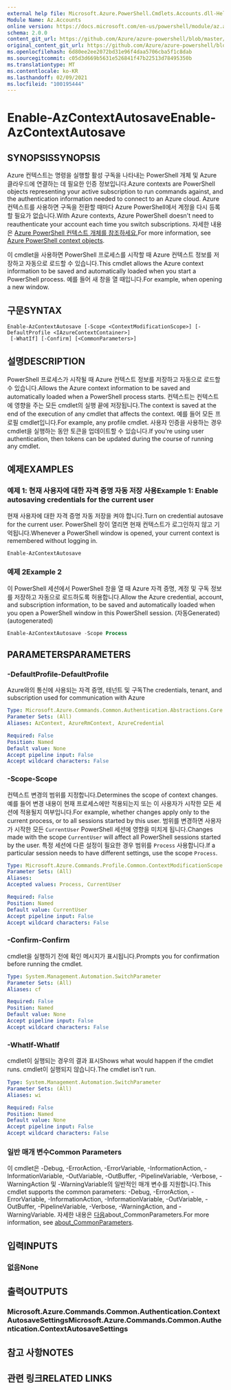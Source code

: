 ```yaml
---
external help file: Microsoft.Azure.PowerShell.Cmdlets.Accounts.dll-Help.xml
Module Name: Az.Accounts
online version: https://docs.microsoft.com/en-us/powershell/module/az.accounts/enable-azcontextautosave
schema: 2.0.0
content_git_url: https://github.com/Azure/azure-powershell/blob/master/src/Accounts/Accounts/help/Enable-AzContextAutosave.md
original_content_git_url: https://github.com/Azure/azure-powershell/blob/master/src/Accounts/Accounts/help/Enable-AzContextAutosave.md
ms.openlocfilehash: 6d80ee2ee2072bd31e96f4daa5706cba5f1c8dab
ms.sourcegitcommit: c05d3d669b5631e526841f47b22513d78495350b
ms.translationtype: MT
ms.contentlocale: ko-KR
ms.lasthandoff: 02/09/2021
ms.locfileid: "100195444"
---
```

# <span data-ttu-id="a2b4d-101">Enable-AzContextAutosave</span><span class="sxs-lookup"><span data-stu-id="a2b4d-101">Enable-AzContextAutosave</span></span>

## <span data-ttu-id="a2b4d-102">SYNOPSIS</span><span class="sxs-lookup"><span data-stu-id="a2b4d-102">SYNOPSIS</span></span>
<span data-ttu-id="a2b4d-103">Azure 컨텍스트는 명령을 실행할 활성 구독을 나타내는 PowerShell 개체 및 Azure 클라우드에 연결하는 데 필요한 인증 정보입니다.</span><span class="sxs-lookup"><span data-stu-id="a2b4d-103">Azure contexts are PowerShell objects representing your active subscription to run commands against, and the authentication information needed to connect to an Azure cloud.</span></span> <span data-ttu-id="a2b4d-104">Azure 컨텍스트를 사용하면 구독을 전환할 때마다 Azure PowerShell에서 계정을 다시 등록할 필요가 없습니다.</span><span class="sxs-lookup"><span data-stu-id="a2b4d-104">With Azure contexts, Azure PowerShell doesn't need to reauthenticate your account each time you switch subscriptions.</span></span> <span data-ttu-id="a2b4d-105">자세한 내용은 [Azure PowerShell 컨텍스트 개체를 참조하세요.](https://docs.microsoft.com/powershell/azure/context-persistence)</span><span class="sxs-lookup"><span data-stu-id="a2b4d-105">For more information, see [Azure PowerShell context objects](https://docs.microsoft.com/powershell/azure/context-persistence).</span></span>

<span data-ttu-id="a2b4d-106">이 cmdlet을 사용하면 PowerShell 프로세스를 시작할 때 Azure 컨텍스트 정보를 저장하고 자동으로 로드할 수 있습니다.</span><span class="sxs-lookup"><span data-stu-id="a2b4d-106">This cmdlet allows the Azure context information to be saved and automatically loaded when you start a PowerShell process.</span></span> <span data-ttu-id="a2b4d-107">예를 들어 새 창을 열 때입니다.</span><span class="sxs-lookup"><span data-stu-id="a2b4d-107">For example, when opening a new window.</span></span>

## <span data-ttu-id="a2b4d-108">구문</span><span class="sxs-lookup"><span data-stu-id="a2b4d-108">SYNTAX</span></span>

```
Enable-AzContextAutosave [-Scope <ContextModificationScope>] [-DefaultProfile <IAzureContextContainer>]
 [-WhatIf] [-Confirm] [<CommonParameters>]
```

## <span data-ttu-id="a2b4d-109">설명</span><span class="sxs-lookup"><span data-stu-id="a2b4d-109">DESCRIPTION</span></span>

<span data-ttu-id="a2b4d-110">PowerShell 프로세스가 시작될 때 Azure 컨텍스트 정보를 저장하고 자동으로 로드할 수 있습니다.</span><span class="sxs-lookup"><span data-stu-id="a2b4d-110">Allows the Azure context information to be saved and automatically loaded when a PowerShell process starts.</span></span> <span data-ttu-id="a2b4d-111">컨텍스트는 컨텍스트에 영향을 주는 모든 cmdlet의 실행 끝에 저장됩니다.</span><span class="sxs-lookup"><span data-stu-id="a2b4d-111">The context is saved at the end of the execution of any cmdlet that affects the context.</span></span> <span data-ttu-id="a2b4d-112">예를 들어 모든 프로필 cmdlet입니다.</span><span class="sxs-lookup"><span data-stu-id="a2b4d-112">For example, any profile cmdlet.</span></span> <span data-ttu-id="a2b4d-113">사용자 인증을 사용하는 경우 cmdlet을 실행하는 동안 토큰을 업데이트할 수 있습니다.</span><span class="sxs-lookup"><span data-stu-id="a2b4d-113">If you're using user authentication, then tokens can be updated during the course of running any cmdlet.</span></span>

## <span data-ttu-id="a2b4d-114">예제</span><span class="sxs-lookup"><span data-stu-id="a2b4d-114">EXAMPLES</span></span>

### <span data-ttu-id="a2b4d-115">예제 1: 현재 사용자에 대한 자격 증명 자동 저장 사용</span><span class="sxs-lookup"><span data-stu-id="a2b4d-115">Example 1: Enable autosaving credentials for the current user</span></span>

<span data-ttu-id="a2b4d-116">현재 사용자에 대한 자격 증명 자동 저장을 켜야 합니다.</span><span class="sxs-lookup"><span data-stu-id="a2b4d-116">Turn on credential autosave for the current user.</span></span> <span data-ttu-id="a2b4d-117">PowerShell 창이 열리면 현재 컨텍스트가 로그인하지 않고 기억됩니다.</span><span class="sxs-lookup"><span data-stu-id="a2b4d-117">Whenever a PowerShell window is opened, your current context is remembered without logging in.</span></span>

```powershell
Enable-AzContextAutosave
```

### <span data-ttu-id="a2b4d-118">예제 2</span><span class="sxs-lookup"><span data-stu-id="a2b4d-118">Example 2</span></span>

<span data-ttu-id="a2b4d-119">이 PowerShell 세션에서 PowerShell 창을 열 때 Azure 자격 증명, 계정 및 구독 정보를 저장하고 자동으로 로드하도록 허용합니다.</span><span class="sxs-lookup"><span data-stu-id="a2b4d-119">Allow the Azure credential, account, and subscription information, to be saved and automatically loaded when you open a PowerShell window in this PowerShell session.</span></span> <span data-ttu-id="a2b4d-120">(자동Generated)</span><span class="sxs-lookup"><span data-stu-id="a2b4d-120">(autogenerated)</span></span>

```powershell <!-- Aladdin Generated Example -->
Enable-AzContextAutosave -Scope Process
```

## <span data-ttu-id="a2b4d-121">PARAMETERS</span><span class="sxs-lookup"><span data-stu-id="a2b4d-121">PARAMETERS</span></span>

### <span data-ttu-id="a2b4d-122">-DefaultProfile</span><span class="sxs-lookup"><span data-stu-id="a2b4d-122">-DefaultProfile</span></span>

<span data-ttu-id="a2b4d-123">Azure와의 통신에 사용되는 자격 증명, 테넌트 및 구독</span><span class="sxs-lookup"><span data-stu-id="a2b4d-123">The credentials, tenant, and subscription used for communication with Azure</span></span>

```yaml
Type: Microsoft.Azure.Commands.Common.Authentication.Abstractions.Core.IAzureContextContainer
Parameter Sets: (All)
Aliases: AzContext, AzureRmContext, AzureCredential

Required: False
Position: Named
Default value: None
Accept pipeline input: False
Accept wildcard characters: False
```

### <span data-ttu-id="a2b4d-124">-Scope</span><span class="sxs-lookup"><span data-stu-id="a2b4d-124">-Scope</span></span>

<span data-ttu-id="a2b4d-125">컨텍스트 변경의 범위를 지정합니다.</span><span class="sxs-lookup"><span data-stu-id="a2b4d-125">Determines the scope of context changes.</span></span> <span data-ttu-id="a2b4d-126">예를 들어 변경 내용이 현재 프로세스에만 적용되는지 또는 이 사용자가 시작한 모든 세션에 적용될지 여부입니다.</span><span class="sxs-lookup"><span data-stu-id="a2b4d-126">For example, whether changes apply only to the current process, or to all sessions started by this user.</span></span> <span data-ttu-id="a2b4d-127">범위를 변경하면 사용자가 시작한 모든 `CurrentUser` PowerShell 세션에 영향을 미치게 됩니다.</span><span class="sxs-lookup"><span data-stu-id="a2b4d-127">Changes made with the scope `CurrentUser` will affect all PowerShell sessions started by the user.</span></span> <span data-ttu-id="a2b4d-128">특정 세션에 다른 설정이 필요한 경우 범위를 `Process` 사용합니다.</span><span class="sxs-lookup"><span data-stu-id="a2b4d-128">If a particular session needs to have different settings, use the scope `Process`.</span></span>

```yaml
Type: Microsoft.Azure.Commands.Profile.Common.ContextModificationScope
Parameter Sets: (All)
Aliases:
Accepted values: Process, CurrentUser

Required: False
Position: Named
Default value: CurrentUser
Accept pipeline input: False
Accept wildcard characters: False
```

### <span data-ttu-id="a2b4d-129">-Confirm</span><span class="sxs-lookup"><span data-stu-id="a2b4d-129">-Confirm</span></span>

<span data-ttu-id="a2b4d-130">cmdlet을 실행하기 전에 확인 메시지가 표시됩니다.</span><span class="sxs-lookup"><span data-stu-id="a2b4d-130">Prompts you for confirmation before running the cmdlet.</span></span>

```yaml
Type: System.Management.Automation.SwitchParameter
Parameter Sets: (All)
Aliases: cf

Required: False
Position: Named
Default value: None
Accept pipeline input: False
Accept wildcard characters: False
```

### <span data-ttu-id="a2b4d-131">-WhatIf</span><span class="sxs-lookup"><span data-stu-id="a2b4d-131">-WhatIf</span></span>

<span data-ttu-id="a2b4d-132">cmdlet이 실행되는 경우의 결과 표시</span><span class="sxs-lookup"><span data-stu-id="a2b4d-132">Shows what would happen if the cmdlet runs.</span></span>
<span data-ttu-id="a2b4d-133">cmdlet이 실행되지 않습니다.</span><span class="sxs-lookup"><span data-stu-id="a2b4d-133">The cmdlet isn't run.</span></span>

```yaml
Type: System.Management.Automation.SwitchParameter
Parameter Sets: (All)
Aliases: wi

Required: False
Position: Named
Default value: None
Accept pipeline input: False
Accept wildcard characters: False
```

### <span data-ttu-id="a2b4d-134">일반 매개 변수</span><span class="sxs-lookup"><span data-stu-id="a2b4d-134">Common Parameters</span></span>

<span data-ttu-id="a2b4d-135">이 cmdlet은 -Debug, -ErrorAction, -ErrorVariable, -InformationAction, -InformationVariable, -OutVariable, -OutBuffer, -PipelineVariable, -Verbose, -WarningAction 및 -WarningVariable의 일반적인 매개 변수를 지원합니다.</span><span class="sxs-lookup"><span data-stu-id="a2b4d-135">This cmdlet supports the common parameters: -Debug, -ErrorAction, -ErrorVariable, -InformationAction, -InformationVariable, -OutVariable, -OutBuffer, -PipelineVariable, -Verbose, -WarningAction, and -WarningVariable.</span></span> <span data-ttu-id="a2b4d-136">자세한 내용은 [다음](http://go.microsoft.com/fwlink/?LinkID=113216)about_CommonParameters.</span><span class="sxs-lookup"><span data-stu-id="a2b4d-136">For more information, see [about_CommonParameters](http://go.microsoft.com/fwlink/?LinkID=113216).</span></span>

## <span data-ttu-id="a2b4d-137">입력</span><span class="sxs-lookup"><span data-stu-id="a2b4d-137">INPUTS</span></span>

### <span data-ttu-id="a2b4d-138">없음</span><span class="sxs-lookup"><span data-stu-id="a2b4d-138">None</span></span>

## <span data-ttu-id="a2b4d-139">출력</span><span class="sxs-lookup"><span data-stu-id="a2b4d-139">OUTPUTS</span></span>

### <span data-ttu-id="a2b4d-140">Microsoft.Azure.Commands.Common.Authentication.ContextAutosaveSettings</span><span class="sxs-lookup"><span data-stu-id="a2b4d-140">Microsoft.Azure.Commands.Common.Authentication.ContextAutosaveSettings</span></span>

## <span data-ttu-id="a2b4d-141">참고 사항</span><span class="sxs-lookup"><span data-stu-id="a2b4d-141">NOTES</span></span>

## <span data-ttu-id="a2b4d-142">관련 링크</span><span class="sxs-lookup"><span data-stu-id="a2b4d-142">RELATED LINKS</span></span>
